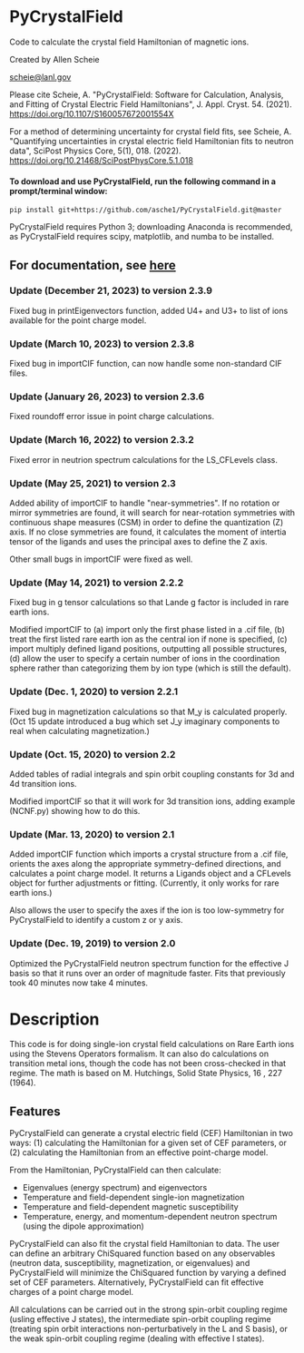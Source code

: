 # PyCrystalField
Code to calculate the crystal field Hamiltonian of magnetic ions.

Created by Allen Scheie

   scheie@lanl.gov

Please cite  Scheie, A. "PyCrystalField: Software for Calculation, Analysis, and Fitting of Crystal Electric Field Hamiltonians", J. Appl. Cryst. 54. (2021).  https://doi.org/10.1107/S160057672001554X

For a method of determining uncertainty for crystal field fits, see Scheie, A. "Quantifying uncertainties in crystal electric field Hamiltonian fits to neutron data", SciPost Physics Core, 5(1), 018. (2022). https://doi.org/10.21468/SciPostPhysCore.5.1.018


#### To download and use PyCrystalField, run the following command in a prompt/terminal window:
```
pip install git+https://github.com/asche1/PyCrystalField.git@master
```
PyCrystalField requires Python 3; downloading Anaconda is recommended, as PyCrystalField requires scipy, matplotlib, and numba to be installed.

## For documentation, see [here](https://github.com/asche1/PyCrystalField/wiki)


### Update (December 21, 2023) to version 2.3.9

Fixed bug in printEigenvectors function, added U4+ and U3+ to list of ions available for the point charge model. 

### Update (March 10, 2023) to version 2.3.8

Fixed bug in importCIF function, can now handle some non-standard CIF files.

### Update (January 26, 2023) to version 2.3.6

Fixed roundoff error issue in point charge calculations.

### Update (March 16, 2022) to version 2.3.2

Fixed error in neutrion spectrum calculations for the LS_CFLevels class.

### Update (May 25, 2021) to version 2.3

Added ability of importCIF to handle "near-symmetries". If no rotation or mirror symmetries are found, it will search for near-rotation symmetries with continuous shape measures (CSM) in order to define the quantization (Z) axis. If no close symmetries are found, it calculates the moment of intertia tensor of the ligands and uses the principal axes to define the Z axis.

Other small bugs in importCIF were fixed as well.

### Update (May 14, 2021) to version 2.2.2

Fixed bug in g tensor calculations so that Lande g factor is included in rare earth ions.

Modified importCIF to (a) import only the first phase listed in a .cif file, (b) treat the first listed rare earth ion as the central ion if none is specified, (c) import multiply defined ligand positions, outputting all possible structures, (d) allow the user to specify a certain number of ions in the coordination sphere rather than categorizing them by ion type (which is still the default).

### Update (Dec. 1, 2020) to version 2.2.1

Fixed bug in magnetization calculations so that M_y is calculated properly. (Oct 15 update introduced a bug which set J_y imaginary components to real when calculating magnetization.)

### Update (Oct. 15, 2020) to version 2.2

Added tables of radial integrals and spin orbit coupling constants for 3d and 4d transition ions.

Modified importCIF so that it will work for 3d transition ions, adding example (NCNF.py) showing how to do this.

### Update (Mar. 13, 2020) to version 2.1

Added importCIF function which imports a crystal structure from a .cif file, orients the axes along the appropriate symmetry-defined directions, and calculates a point charge model.
It returns a Ligands object and a CFLevels object for further adjustments or fitting. (Currently, it only works for rare earth ions.)

Also allows the user to specify the axes if the ion is too low-symmetry for PyCrystalField to identify a custom z or y axis.

### Update (Dec. 19, 2019) to version 2.0

Optimized the PyCrystalField neutron spectrum function for the effective J basis so that it runs over an order of magnitude faster. Fits that previously took 40 minutes now take 4 minutes.

# Description

This code is for doing single-ion crystal field calculations on Rare Earth ions using the Stevens Operators formalism. It can also do calculations on transition metal ions, though the code has not been cross-checked in that regime. The math is based on M. Hutchings, Solid State Physics, 16 , 227 (1964).

## Features

PyCrystalField can generate a crystal electric field (CEF) Hamiltonian in two ways: (1) calculating the Hamiltonian for a given set of CEF parameters, or (2) calculating the Hamiltonian from an effective point-charge model.

From the Hamiltonian, PyCrystalField can then calculate:
- Eigenvalues (energy spectrum) and eigenvectors
- Temperature and field-dependent single-ion magnetization
- Temperature and field-dependent magnetic susceptibility
- Temperature, energy, and momentum-dependent neutron spectrum (using the dipole approximation)

PyCrystalField can also fit the crystal field Hamiltonian to data. The user can define an arbitrary ChiSquared function based on any observables (neutron data, susceptibility, magnetization, or eigenvalues) and PyCrystalField will minimize the ChiSquared function by varying a defined set of CEF parameters. Alternatively, PyCrystalField can fit effective charges of a point charge model.

All calculations can be carried out in the strong spin-orbit coupling regime (usling effective J states), the intermediate spin-orbit coupling regime (treating spin orbit interactions non-perturbatively in the L and S basis), or the weak spin-orbit coupling regime (dealing with effective l states).

